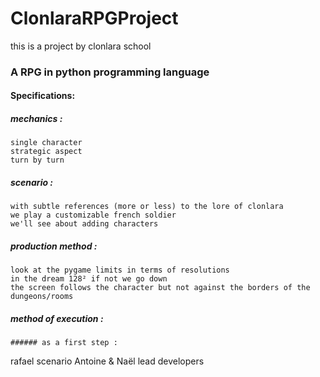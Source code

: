 # ClonlaraRPGProject
this is a project by clonlara school

### A RPG in python programming language


#### Specifications:
##### mechanics :
	single character
	strategic aspect
	turn by turn
##### scenario :
	with subtle references (more or less) to the lore of clonlara
	we play a customizable french soldier
	we'll see about adding characters
##### production method :
	look at the pygame limits in terms of resolutions
	in the dream 128² if not we go down
	the screen follows the character but not against the borders of the dungeons/rooms
##### method of execution :
	###### as a first step :
rafael scenario
Antoine & Naël lead developers
